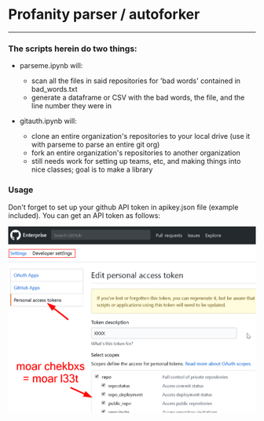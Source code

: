# Profanity parser / autoforker
---

### The scripts herein do two things:

- parseme.ipynb will:
	- scan all the files in said repositories for 'bad words' contained in bad_words.txt
	- generate a dataframe or CSV with the bad words, the file, and the line number they were in

- gitauth.ipynb will:
	- clone an entire organization's repositories to your local drive (use it with parseme to parse an entire git org)
	- fork an entire organization's repositories to another organization 
	- still needs work for setting up teams, etc, and making things into nice classes; goal is to make a library

### Usage

Don't forget to set up your github API token in apikey.json file (example included). 
You can get an API token as follows:

![github API screenshot](./assets/apishot.png)
